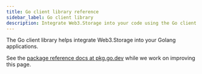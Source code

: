 ```yaml
---
title: Go client library reference
sidebar_label: Go client library
description: Integrate Web3.Storage into your code using the Go client library.
---
```


The Go client library helps integrate Web3.Storage into your Golang applications.

See the [package reference docs at pkg.go.dev](https://pkg.go.dev/github.com/web3-storage/go-w3s-client) while we work on improving this page.
